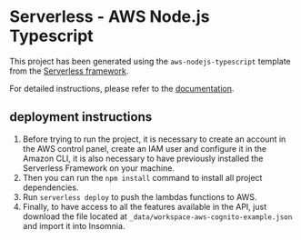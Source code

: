 # Serverless - AWS Node.js Typescript

This project has been generated using the `aws-nodejs-typescript` template from the [Serverless framework](https://www.serverless.com/).

For detailed instructions, please refer to the [documentation](https://www.serverless.com/framework/docs/providers/aws/).

## deployment instructions
1) Before trying to run the project, it is necessary to create an account in the AWS control panel, create an IAM user and configure it in the Amazon CLI, it is also necessary to have previously installed the Serverless Framework on your machine.
2) Then you can run the `npm install` command to install all project dependencies.
3) Run `serverless deploy` to push the lambdas functions to AWS.
4) Finally, to have access to all the features available in the API, just download the file located at `_data/workspace-aws-cognito-example.json` and import it into Insomnia.